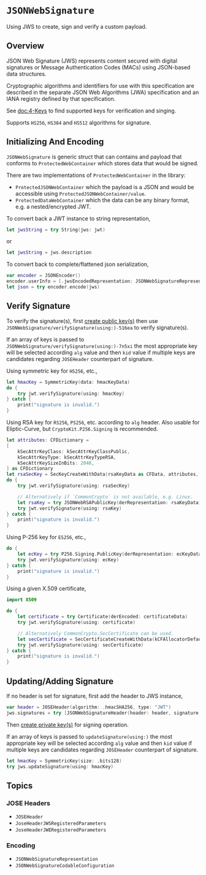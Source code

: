 # ``JSONWebSignature``

Using JWS to create, sign and verify a custom payload.

## Overview

JSON Web Signature (JWS) represents content secured with digital
signatures or Message Authentication Codes (MACs) using JSON-based
data structures.  

Cryptographic algorithms and identifiers for use
with this specification are described in the separate JSON Web
Algorithms (JWA) specification and an IANA registry defined by that
specification. 

See <doc:4-Keys> to find supported keys for verification and singing.

Supports `HS256`, `HS384` and `HS512` algorithms for signature.

## Initializing And Encoding

`JSONWebSignature` is generic struct that can contains and payload that conforms to
``ProtectedWebContainer`` which stores data that would be signed.

There are two implementations of ``ProtectedWebContainer`` in the library:
- ``ProtectedJSONWebContainer`` which the payload is a JSON and would be
    accessible using ``ProtectedJSONWebContainer/value``.
- ``ProtectedDataWebContainer`` which the data can be any binary format,
    e.g. a nested/encrypted JWT.

To convert back a JWT instance to string representation,

```swift
let jwsString = try String(jws: jwt)
```
or
```swift
let jwsString = jws.description
```

To convert back to complete/flattened json serialization,

```swift
var encoder = JSONEncoder()
encoder.userInfo = [.jwsEncodedRepresentation: JSONWebSignatureRepresentation.json]
let json = try encoder.encode(jws)
```

## Verify Signature

To verify the signature(s), first [create public key(s)](4-keys) then use
``JSONWebSignature/verifySignature(using:)-516ea`` to verify signature(s).

If an array of keys is passed to ``JSONWebSignature/verifySignature(using:)-7n5xi`` the most appropriate
key will be selected according `alg` value and then `kid` value if multiple keys
are candidates regarding ``JOSEHeader`` counterpart of signature.

Using symmetric key for `HS256`, etc.,
```swift
let hmacKey = SymmetricKey(data: hmacKeyData)
do {
    try jwt.verifySignature(using: hmacKey)
} catch {
    print("signature is invalid.")
}
```

Using RSA key for `RS256`, `PS256`, etc. according to `alg` header.
Also usable for Eliptic-Curve, but `CryptoKit.P256.Signing` is recommended.

```swift
let attributes: CFDictionary =
[
    kSecAttrKeyClass: kSecAttrKeyClassPublic,
    kSecAttrKeyType: kSecAttrKeyTypeRSA,
    kSecAttrKeySizeInBits: 2048,
] as CFDictionary
let rsaSecKey = SecKeyCreateWithData(rsaKeyData as CFData, attributes, nil)
do {
    try jwt.verifySignature(using: rsaSecKey)

    // Alternatively if `CommonCrypto` is not available, e.g. Linux.
    let rsaKey = try JSONWebRSAPublicKey(derRepresentation: rsaKeyData)
    try jwt.verifySignature(using: rsaKey)
} catch {
    print("signature is invalid.")
}
```

Using P-256 key for `ES256`, etc.,
```swift
do {
    let ecKey = try P256.Signing.PublicKey(derRepresentation: ecKeyData)
    try jwt.verifySignature(using: ecKey)
} catch {
    print("signature is invalid.")
}
```

Using a given X.509 certificate,

```swift
import X509

do {
    let certificate = try Certificate(derEncoded: certificateData)
    try jwt.verifySignature(using: certificate)

    // Alternatively CommonCrypto.SecCertificate can be used.
    let secCertificate = SecCertificateCreateWithData(kCFAllocatorDefault, certificateData as CFData)!
    try jwt.verifySignature(using: secCertificate)
} catch {
    print("signature is invalid.")
}
```

## Updating/Adding Signature

If no header is set for signature, first add the header to JWS instance,

```swift
var header = JOSEHeader(algorithm: .hmacSHA256, type: "JWT")
jws.signatures = try [JSONWebSignatureHeader(header: header, signature: Data())]
```

Then [create private key(s)](4-keys) for signing operation.

If an array of keys is passed to `updateSignature(using:)` the most appropriate
key will be selected according `alg` value and then `kid` value if multiple keys
are candidates regarding ``JOSEHeader`` counterpart of signature.

```swift
let hmacKey = SymmetricKey(size: .bits128)
try jws.updateSignature(using: hmacKey)
```

## Topics

### JOSE Headers

- ``JOSEHeader``
- ``JoseHeaderJWSRegisteredParameters``
- ``JoseHeaderJWERegisteredParameters``

### Encoding

- ``JSONWebSignatureRepresentation``
- ``JSONWebSignatureCodableConfiguration``

